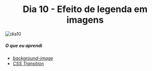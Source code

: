 
<h1 align= "center">
 Dia 10 - Efeito de legenda em imagens <a name="id10"></a>
</h1>

![dia10](https://user-images.githubusercontent.com/64365302/111872069-385ca100-896c-11eb-8d95-b8d9e3b3d535.gif)

 ##### O que eu aprendi

* *[background-image](https://www.w3schools.com/cssref/pr_background-image.asp)*
* *[CSS Transition](https://www.w3schools.com/css/css3_transitions.asp)*


